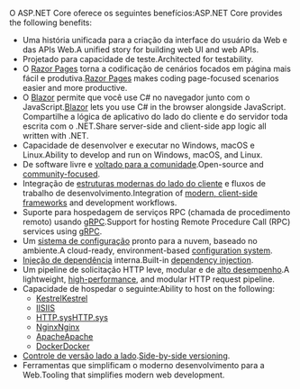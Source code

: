 <span data-ttu-id="fc2d0-101">O ASP.NET Core oferece os seguintes benefícios:</span><span class="sxs-lookup"><span data-stu-id="fc2d0-101">ASP.NET Core provides the following benefits:</span></span>

* <span data-ttu-id="fc2d0-102">Uma história unificada para a criação da interface do usuário da Web e das APIs Web.</span><span class="sxs-lookup"><span data-stu-id="fc2d0-102">A unified story for building web UI and web APIs.</span></span>
* <span data-ttu-id="fc2d0-103">Projetado para capacidade de teste.</span><span class="sxs-lookup"><span data-stu-id="fc2d0-103">Architected for testability.</span></span>
* <span data-ttu-id="fc2d0-104">O [Razor Pages](xref:razor-pages/index) torna a codificação de cenários focados em página mais fácil e produtiva.</span><span class="sxs-lookup"><span data-stu-id="fc2d0-104">[Razor Pages](xref:razor-pages/index) makes coding page-focused scenarios easier and more productive.</span></span>
* <span data-ttu-id="fc2d0-105">O [Blazor](xref:blazor/index) permite que você use C# no navegador junto com o JavaScript.</span><span class="sxs-lookup"><span data-stu-id="fc2d0-105">[Blazor](xref:blazor/index) lets you use C# in the browser alongside JavaScript.</span></span> <span data-ttu-id="fc2d0-106">Compartilhe a lógica de aplicativo do lado do cliente e do servidor toda escrita com o .NET.</span><span class="sxs-lookup"><span data-stu-id="fc2d0-106">Share server-side and client-side app logic all written with .NET.</span></span>
* <span data-ttu-id="fc2d0-107">Capacidade de desenvolver e executar no Windows, macOS e Linux.</span><span class="sxs-lookup"><span data-stu-id="fc2d0-107">Ability to develop and run on Windows, macOS, and Linux.</span></span>
* <span data-ttu-id="fc2d0-108">De software livre e [voltado para a comunidade](https://live.asp.net/).</span><span class="sxs-lookup"><span data-stu-id="fc2d0-108">Open-source and [community-focused](https://live.asp.net/).</span></span>
* <span data-ttu-id="fc2d0-109">Integração de [estruturas modernas do lado do cliente](xref:blazor/index) e fluxos de trabalho de desenvolvimento.</span><span class="sxs-lookup"><span data-stu-id="fc2d0-109">Integration of [modern, client-side frameworks](xref:blazor/index) and development workflows.</span></span>
* <span data-ttu-id="fc2d0-110">Suporte para hospedagem de serviços RPC (chamada de procedimento remoto) usando [gRPC](xref:grpc/index).</span><span class="sxs-lookup"><span data-stu-id="fc2d0-110">Support for hosting Remote Procedure Call (RPC) services using [gRPC](xref:grpc/index).</span></span>
* <span data-ttu-id="fc2d0-111">Um [sistema de configuração](xref:fundamentals/configuration/index) pronto para a nuvem, baseado no ambiente.</span><span class="sxs-lookup"><span data-stu-id="fc2d0-111">A cloud-ready, environment-based [configuration system](xref:fundamentals/configuration/index).</span></span>
* <span data-ttu-id="fc2d0-112">[Injeção de dependência](xref:fundamentals/dependency-injection) interna.</span><span class="sxs-lookup"><span data-stu-id="fc2d0-112">Built-in [dependency injection](xref:fundamentals/dependency-injection).</span></span>
* <span data-ttu-id="fc2d0-113">Um pipeline de solicitação HTTP leve, modular e de [alto desempenho](https://github.com/aspnet/benchmarks).</span><span class="sxs-lookup"><span data-stu-id="fc2d0-113">A lightweight, [high-performance](https://github.com/aspnet/benchmarks), and modular HTTP request pipeline.</span></span>
* <span data-ttu-id="fc2d0-114">Capacidade de hospedar o seguinte:</span><span class="sxs-lookup"><span data-stu-id="fc2d0-114">Ability to host on the following:</span></span>
  * [<span data-ttu-id="fc2d0-115">Kestrel</span><span class="sxs-lookup"><span data-stu-id="fc2d0-115">Kestrel</span></span>](xref:fundamentals/servers/kestrel)
  * [<span data-ttu-id="fc2d0-116">IIS</span><span class="sxs-lookup"><span data-stu-id="fc2d0-116">IIS</span></span>](xref:host-and-deploy/iis/index)
  * [<span data-ttu-id="fc2d0-117">HTTP.sys</span><span class="sxs-lookup"><span data-stu-id="fc2d0-117">HTTP.sys</span></span>](xref:fundamentals/servers/httpsys)
  * [<span data-ttu-id="fc2d0-118">Nginx</span><span class="sxs-lookup"><span data-stu-id="fc2d0-118">Nginx</span></span>](xref:host-and-deploy/linux-nginx)
  * [<span data-ttu-id="fc2d0-119">Apache</span><span class="sxs-lookup"><span data-stu-id="fc2d0-119">Apache</span></span>](xref:host-and-deploy/linux-apache)
  * [<span data-ttu-id="fc2d0-120">Docker</span><span class="sxs-lookup"><span data-stu-id="fc2d0-120">Docker</span></span>](xref:host-and-deploy/docker/index)
* <span data-ttu-id="fc2d0-121">[Controle de versão lado a lado](/dotnet/standard/choosing-core-framework-server#side-by-side-net-versions-per-application-level).</span><span class="sxs-lookup"><span data-stu-id="fc2d0-121">[Side-by-side versioning](/dotnet/standard/choosing-core-framework-server#side-by-side-net-versions-per-application-level).</span></span>
* <span data-ttu-id="fc2d0-122">Ferramentas que simplificam o moderno desenvolvimento para a Web.</span><span class="sxs-lookup"><span data-stu-id="fc2d0-122">Tooling that simplifies modern web development.</span></span>
